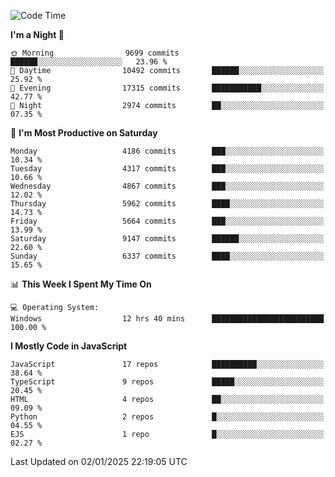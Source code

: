 <!--START_SECTION:waka-->
![Code Time](http://img.shields.io/badge/Code%20Time-3%2C459%20hrs%2044%20mins-blue)

**I'm a Night 🦉** 

```text
🌞 Morning                9699 commits        ██████░░░░░░░░░░░░░░░░░░░   23.96 % 
🌆 Daytime                10492 commits       ██████░░░░░░░░░░░░░░░░░░░   25.92 % 
🌃 Evening                17315 commits       ███████████░░░░░░░░░░░░░░   42.77 % 
🌙 Night                  2974 commits        ██░░░░░░░░░░░░░░░░░░░░░░░   07.35 % 
```
📅 **I'm Most Productive on Saturday** 

```text
Monday                   4186 commits        ███░░░░░░░░░░░░░░░░░░░░░░   10.34 % 
Tuesday                  4317 commits        ███░░░░░░░░░░░░░░░░░░░░░░   10.66 % 
Wednesday                4867 commits        ███░░░░░░░░░░░░░░░░░░░░░░   12.02 % 
Thursday                 5962 commits        ████░░░░░░░░░░░░░░░░░░░░░   14.73 % 
Friday                   5664 commits        ███░░░░░░░░░░░░░░░░░░░░░░   13.99 % 
Saturday                 9147 commits        ██████░░░░░░░░░░░░░░░░░░░   22.60 % 
Sunday                   6337 commits        ████░░░░░░░░░░░░░░░░░░░░░   15.65 % 
```


📊 **This Week I Spent My Time On** 

```text
💻 Operating System: 
Windows                  12 hrs 40 mins      █████████████████████████   100.00 % 
```

**I Mostly Code in JavaScript** 

```text
JavaScript               17 repos            ██████████░░░░░░░░░░░░░░░   38.64 % 
TypeScript               9 repos             █████░░░░░░░░░░░░░░░░░░░░   20.45 % 
HTML                     4 repos             ██░░░░░░░░░░░░░░░░░░░░░░░   09.09 % 
Python                   2 repos             █░░░░░░░░░░░░░░░░░░░░░░░░   04.55 % 
EJS                      1 repo              █░░░░░░░░░░░░░░░░░░░░░░░░   02.27 % 
```




 Last Updated on 02/01/2025 22:19:05 UTC
<!--END_SECTION:waka-->

<!--
**likaiqiang/likaiqiang** is a ✨ _special_ ✨ repository because its `README.md` (this file) appears on your GitHub profile.

Here are some ideas to get you started:

- 🔭 I’m currently working on ...
- 🌱 I’m currently learning ...
- 👯 I’m looking to collaborate on ...
- 🤔 I’m looking for help with ...
- 💬 Ask me about ...
- 📫 How to reach me: ...
- 😄 Pronouns: ...
- ⚡ Fun fact: ...
-->

